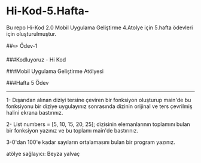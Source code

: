 # Hi-Kod-5.Hafta-
Bu repo Hi-Kod 2.0 Mobil Uygulama Geliştirme 4.Atolye için 5.hafta ödevleri için oluşturulmuştur.

##✏️ Ödev-1
 
###Kodluyoruz  - Hi Kod  

###Mobil Uygulama Geliştirme Atölyesi 

###Hafta 5 Ödev 

--------------------------------------------------------------------------------------------------------------------- 

1- Dışarıdan alınan diziyi tersine çeviren bir fonksiyon oluşturup main'de bu fonksiyonu bir diziye uygulayınız sonrasında dizinin orijinal ve ters çevrilmiş halini ekrana bastırınız.

2- List<int> numbers = [5, 10, 15, 20, 25];
dizisinin elemanlarının toplamını bulan bir fonksiyon yazınız ve bu toplamı main'de bastırınız.

 3-0'dan 100'e kadar sayıların ortalamasını bulan bir program yazınız.

atölye sağlayıcı: Beyza yalvaç 
